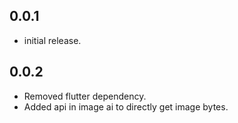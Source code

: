 ## 0.0.1

* initial release.


## 0.0.2

* Removed flutter dependency.
* Added api in image ai to directly get image bytes.

